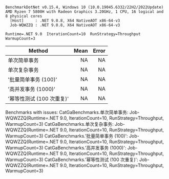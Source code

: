```

BenchmarkDotNet v0.15.4, Windows 10 (10.0.19045.6332/22H2/2022Update)
AMD Ryzen 7 5800H with Radeon Graphics 3.20GHz, 1 CPU, 16 logical and 8 physical cores
  [Host]     : .NET 9.0.8, X64 NativeAOT x86-64-v3
  Job-WQWZZQ : .NET 9.0.8, X64 NativeAOT x86-64-v3

Runtime=.NET 9.0  IterationCount=10  RunStrategy=Throughput  
WarmupCount=3  

```
| Method            | Mean | Error |
|------------------ |-----:|------:|
| 单次简单事务            |   NA |    NA |
| 单次复杂事务            |   NA |    NA |
| &#39;批量简单事务 (100)&#39;    |   NA |    NA |
| &#39;高并发事务 (1000)&#39;    |   NA |    NA |
| &#39;幂等性测试 (100 次重复)&#39; |   NA |    NA |

Benchmarks with issues:
  CatGaBenchmarks.单次简单事务: Job-WQWZZQ(Runtime=.NET 9.0, IterationCount=10, RunStrategy=Throughput, WarmupCount=3)
  CatGaBenchmarks.单次复杂事务: Job-WQWZZQ(Runtime=.NET 9.0, IterationCount=10, RunStrategy=Throughput, WarmupCount=3)
  CatGaBenchmarks.'批量简单事务 (100)': Job-WQWZZQ(Runtime=.NET 9.0, IterationCount=10, RunStrategy=Throughput, WarmupCount=3)
  CatGaBenchmarks.'高并发事务 (1000)': Job-WQWZZQ(Runtime=.NET 9.0, IterationCount=10, RunStrategy=Throughput, WarmupCount=3)
  CatGaBenchmarks.'幂等性测试 (100 次重复)': Job-WQWZZQ(Runtime=.NET 9.0, IterationCount=10, RunStrategy=Throughput, WarmupCount=3)
